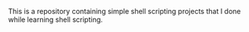 This is a repository containing simple shell scripting projects that I done while learning shell scripting.
